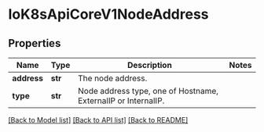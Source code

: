# IoK8sApiCoreV1NodeAddress

## Properties
Name | Type | Description | Notes
------------ | ------------- | ------------- | -------------
**address** | **str** | The node address. | 
**type** | **str** | Node address type, one of Hostname, ExternalIP or InternalIP. | 

[[Back to Model list]](../README.md#documentation-for-models) [[Back to API list]](../README.md#documentation-for-api-endpoints) [[Back to README]](../README.md)


